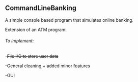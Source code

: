 ## CommandLineBanking

A simple console based program that simulates online banking.

Extension of an ATM program. 

###### To implement:

-~~File I/O to store user data~~

-General cleaning + added minor features

-GUI 


